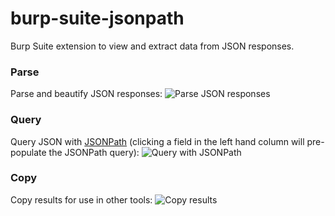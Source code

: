 # burp-suite-jsonpath
Burp Suite extension to view and extract data from JSON responses. 

### Parse
Parse and beautify JSON responses: 
![Parse JSON responses](screenshots/parse.png "Parse JSON responses")

### Query
Query JSON with [JSONPath](https://github.com/json-path/JsonPath) (clicking a field in the left hand column will pre-populate the JSONPath query): 
![Query with JSONPath](screenshots/query.png "Query with JSONPath")

### Copy
Copy results for use in other tools: 
![Copy results](screenshots/copy.png "Copy results")

